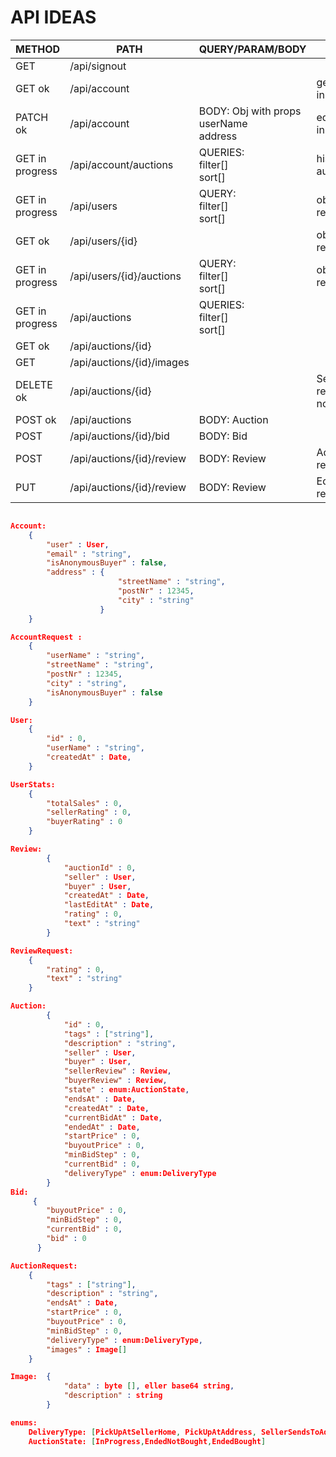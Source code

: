 # API IDEAS

| METHOD | PATH                      | QUERY/PARAM/BODY                            | DESC                         | RESPONSE  |
| ------ | ------------------------- | ------------------------------------------- | ---------------------------- | --------- |
| GET    | /api/signout              |                                             |                              |           |
| GET    ok| /api/account              |                                             | get logged in account        | Account   |
| PATCH  ok| /api/account              | BODY: Obj with props<br>userName<br>address | edit logged in account       | Account   |
| GET    in progress| /api/account/auctions     | QUERIES: <br> filter[] <br> sort[]          | history of auctions          | Auction[] |
| GET   in progress | /api/users                | QUERY: <br> filter[] <br> sort[]            | obfuscated result            | User[]    |
| GET   ok | /api/users/{id}           |                                             | obfuscated result            | User      |
| GET   in progress | /api/users/{id}/auctions  | QUERY: <br> filter[] <br> sort[]            | obfuscated result            | Auction[] |
| GET   in progress | /api/auctions             | QUERIES: <br> filter[] <br> sort[]          |                              | Auction[] |
| GET    ok| /api/auctions/{id}        |                                             |                              | Auction   |
| GET    | /api/auctions/{id}/images |                                             |                              | Image []  |
| DELETE ok| /api/auctions/{id}        |                                             | Seller can remove if no bids | Auction   |
| POST  ok| /api/auctions             | BODY: Auction                               |                              | Auction   |
| POST   | /api/auctions/{id}/bid    | BODY: Bid                                   |                              | Auction   |
| POST   | /api/auctions/{id}/review | BODY: Review                                | Add review.                  | Auction   |
| PUT    | /api/auctions/{id}/review | BODY: Review                                | Edit review.                 | Auction   |

```json

Account:
    {
        "user" : User,
        "email" : "string",
        "isAnonymousBuyer" : false,
        "address" : {
                        "streetName" : "string",
                        "postNr" : 12345,
                        "city" : "string"
                    }
    }

AccountRequest :
    {
        "userName" : "string",
        "streetName" : "string",
        "postNr" : 12345,
        "city" : "string",
        "isAnonymousBuyer" : false
    }

User:
    {
        "id" : 0,
        "userName" : "string",
        "createdAt" : Date,
    }

UserStats:
    {        
        "totalSales" : 0,
        "sellerRating" : 0,
        "buyerRating" : 0
    }

Review:
        {
            "auctionId" : 0,
            "seller" : User,
            "buyer" : User,
            "createdAt" : Date,
            "lastEditAt" : Date,
            "rating" : 0,
            "text" : "string"
        }

ReviewRequest:
    {
        "rating" : 0,
        "text" : "string"
    }

Auction:
        {
            "id" : 0,
            "tags" : ["string"],
            "description" : "string",
            "seller" : User,
            "buyer" : User,
            "sellerReview" : Review,
            "buyerReview" : Review,
            "state" : enum:AuctionState,
            "endsAt" : Date,
            "createdAt" : Date,
            "currentBidAt" : Date,
            "endedAt" : Date,
            "startPrice" : 0,
            "buyoutPrice" : 0,
            "minBidStep" : 0,
            "currentBid" : 0,
            "deliveryType" : enum:DeliveryType
        }
Bid:
     {
        "buyoutPrice" : 0,
        "minBidStep" : 0,
        "currentBid" : 0,
        "bid" : 0
      }

AuctionRequest:
    {
        "tags" : ["string"],
        "description" : "string",
        "endsAt" : Date,
        "startPrice" : 0,
        "buyoutPrice" : 0,
        "minBidStep" : 0,
        "deliveryType" : enum:DeliveryType,
        "images" : Image[]
    }

Image:  {
            "data" : byte [], eller base64 string,
            "description" : string
        }

enums:
    DeliveryType: [PickUpAtSellerHome, PickUpAtAddress, SellerSendsToAddress],
    AuctionState: [InProgress,EndedNotBought,EndedBought]

```
